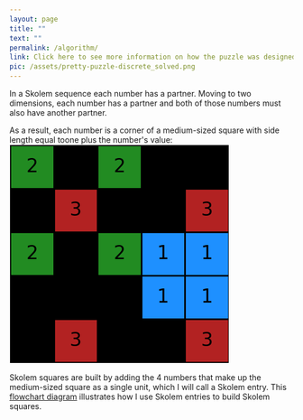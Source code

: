 ```yaml
---
layout: page
title: ""
text: ""
permalink: /algorithm/
link: Click here to see more information on how the puzzle was designed.
pic: /assets/pretty-puzzle-discrete_solved.png
---
```

In a Skolem sequence each number has a partner. Moving to two dimensions, each number has a partner and both of those numbers must also have another partner.

As a result, each number is a corner of a medium-sized square with side length equal toone plus the number's value:
<img src="/assets/pretty-puzzle-discrete_solved.png" class="med_img">

Skolem squares are built by adding the 4 numbers that make up the medium-sized square as a single unit, which I will call a Skolem entry.
This <a class="inline-link" href="/flowchart/">flowchart diagram</a> illustrates how I use Skolem entries to build Skolem squares.
